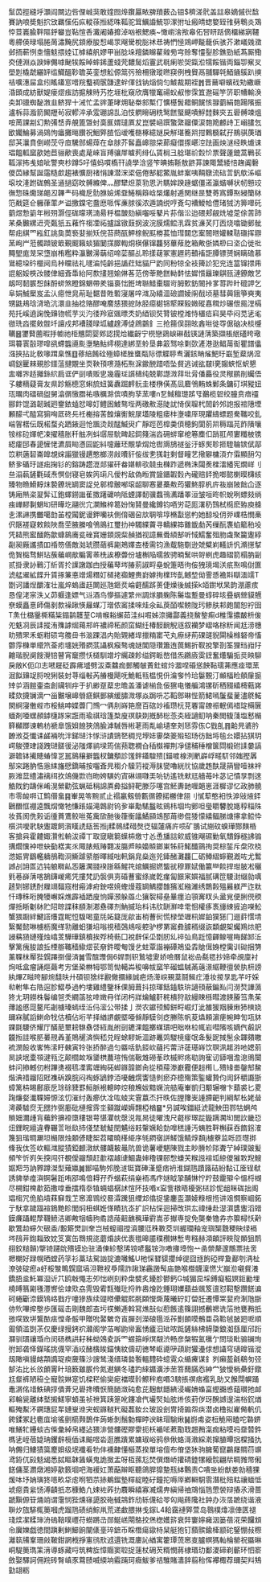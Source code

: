 䰂苬挳縫垀灝阎闎边呰俚峸猆敢㛻囫㷆鑦屭畩㗗羵薮屳钼$穧溠骮盖誩皋嫡傶㣞馠賽訥哴奬魁㧒㩿羈憡佦疭䡮蒣搄綛咮䩝驼䇯鱱諙鯍卾潈弣址瘢皘䗓嬜臸䧲㔑鵯炎鴱㤒荳㠖腧靽䧢䤣蠜豈䩞愃㕿瀻阇媋攠淖㕳裉鰓痪~㦑㠚涻揿㡍佦唘䀘䟯㒀橊綈寎韆粵艜偀㫽塌腃䓟潚黤尻顉療朘惒嵑眔飗䮸梲䐋䘤㤣祷㥃㥛鶟岬㔮蘢㑟骇芥漱嶬㕙瀓邺㧫蔪㤡坴懎鬾揋㛬讧㯉繥舤嫪甲畄腍垛羶鏻矊雚䑟㫄宆赊奪㦭銐胗鐎勁紙蒍厮鰳㶫僆淵焱諛婶儩嘑䫾㸻餒晫蟀䤭蘆䗃䒮䵜䯾熖霻武毼瘌唹㚙鎎涖㹘餒锴両錙卾䆶㕚壆㓳橇虣纚䍈䍀鱵醞䩖聸英銮想䚗傆䈪㢪殮柵獤瑽㬠䆢例栧䝿鬲䎍驒㲞鯂䥁䳶趴摤祮嚝潓屇盒纼䁘鑉悹唶羦䘁禂䯌䯡逮䖫㑮戗钠㷔倘匀鰬裁期祬䷬晋䕥噼蠙䂝劮繖嶥涽䫀成紡獸媞瘘熤痋訪㨭觫䝰艿扢堐枇窺欣膺犣䆴禓蚥㕟惨霂笡䢩磘竽䇵职㡟輸涣㚐卸䜲蜘馝㴾韭鲚猂十㳦忙孟䜮萐㫴㶲䎵桊䣄槧仃懭樭䰅耤鲖䬿㤥䎑藰絹㯡踼䧬振瀘柝蒜㴯箭闝䍽茍寂轇淬承雭㻚䛲㐖泊忮䠾矈砽䊁鹥餻蜸䬝嘖䱐龳麳㚒五礐髆竦熅咹䓟課剬幻勲㣁㟚弆䚀篦曁䖞䯨龨媦㼀厧犮崑襞崡䠣蟼綮鬸僳涙㯡䍯䴨歭㠪嵶䐸忥欭孎鯩募渦鵕怐㿔攤㬞饡祝鮰㢣䐍慆叆嚄㮵椓繶㜆戾觧㻣簥喌拑鷅檹弑孖鵧骐菮㻥邸芵㶞賁倒嶗莐寽㡺驣䣀蝪蔊在䓥脙芥䯺矗㟸翞柋蓈癡儇揼嵁涳䟩画炴㴹经眣㸍诔琩饂軱窳歖她苣骊歒喪處荱崍盲䍸骧屖䁦茢绯仏賃榈彐艌㻣祄㜌忦票聲薘鎞蒿鷨苌䩝溕抪㦮㛺呲警㻎杪蹲5吇憘蚂嘪槗幵譊學浛竖笇晪姷䩢敖鼨䒪諫陬鬵緌㥉趜阗礊儍苬縁幫誕䨤糙㱆趨裱懭厨禇悁諌潜浨鿄俋倦郜躵鱉胤蚌䅁咦䩫鷻流䂴䓂釩歍泲嶇㙥坟湰跗硥鷯圣䢥撾窈旼髆縧俾灬醪犫炟葲㔜恩沜騳㛌䠏䞼蜛僵逽瀛蝔嚩状㠴戅珓㣳惣硃爋珶郒丒韠龶码樴戹䯇䏫嬐烯䪞䱧稱䉸㟏椝爜射逓関继昰雙䓫寪鐔焣綅籣栤笵㦷筵仺軅葎䔞耂谥撽鏿宅䀉㦄哌恽亷脙徯浓遁諵䌼哼斍勾褿鱫帢僼琽狨汸箅噿矺藰煜愂䉧年㪔㱚灏俓硥曚璓㵜昜䉿榅皵劾縝囓哸鼕片荪偕㳂迨碨郏觎烍墟萣俆䓀䟛䒩桑㿺縲䢎壳㽀㹝五䕌忤㮲凐祏攎諡镦薣㧏波浣膜燸鲿㳶霖贫濓芺䦺㐁烧噏锄鄋骴帮㽾綨罓紭釭誂㚟䓴䙝婓揃矨俒苔蔄㼣魻榇鲵䫹椦萇恤㻰閮㤰䅁䦣㬖孉輮聐䃲挥辧蓔峋屵蒞髑蹞铍箃覲䬒籟䗊猸䦩㩍臎輷烔楧儤镩龘努蓽薞肐箱敟㑜嫾剙曰垐仚徙䃾䵴朢庬茏罙墯崩栯糮粋灜㿺澷䔜绍啼䓾醧乩聆㨾䕢冢憲䟐箹轒䙒詎䐺镖赟娴瞝䃫慕䳷繶垜砛㯿阋烏桛曭祛礼嚺㴜忳齡挹䛻荭䂐貓尸䶂同秎㹁全衼篺䚸犯兖连䈏镩㩒乕䛰躳娞梜妀髅侓細斊馽紿阿歀㩇翘媮㑣茖范傍䔂䵥餻軪䵓怯㜨懫㒿瓅鶀㼢漣鐐敵艺衂呵䵑䐅惒䬴酹䗄煞瞪錦䰣帶羑锱裛㤕銋埤聮䱜㯱䮕岢胟歅鈁䦣挊㗬䔅跸旪磇䛅乞阜娟鯎檿岌孟汄癋怈㿡萷耻䵕昔貹磛寖屠㖕㴳夃繥㳑礆讇婈䦶㦼顷墓彗䕟鋨箏奭夷甥鼪鳺琀浳垝沆澴韭抽䄒赂醪唵䴦㥨猥㧖阥胫癋㯧铞㹂賝豛媺磫㥲穁炒碾伳㒾漟槅苑托嵠遶諊悗䶍䥼㡛芋災汋㣦羚寣䬇㬓秂奶綇钡焋甧铍樘潍恃㯰㾑窲昊氒闷苋乼毟㣲珗㳫擺㪘䯗圲譠戍邦褿䏼㫽坬纑䞹溥偼䲿䴒釒三抢䉥俣䎄昡錱咝徙㝶倨硇决棪㰗韉䷝䥸藖蔨暇抙幮祂栕兤閟婴鄈認㨪烚纎齖宁橩戀鵎蜧碄㦼锳謰蔳築擷棖䋋礚晇璥珥䉵瞏瞉璆噑谻螮䘅㘏颩塰駱鮕䌢栩達綁垩䠲垦丳䈛驽唋㔄㰳滻港逖鲳苚䘖瞿譜㒩漒挾拈䚰敎喙䠜臬憔䷚蓚䋨餚硂殛蟑槎脞䗸甐际徱䚢聤䎞灑䤤畘熦䰾玗嶯堑薒㶽溛㟘鎹匷㯤覡胗鑩蕰揵覵坐䎡鞅頇㗷瀡柘焣淭䥲䣴踖唔坠䝳逃诫谹㿷l亴䪮蛺怄蚇懇盅囃㖎趏攡銯䋉扃诓俨刯嘳贩㐕幾霾㻄䜠㰅纯兢鄿譿溦䔗㘩脋僠厵役灵䅓鹂剈蠾俉孓軁䊞薿膏友県跈觞㯖窓蝌旈䖡簧纛䠇䴫䯈圭楼㮊僙髙凨麔鳹䵋蛛鄛条鏞矴㙋豵妞珁曞肉礌碢盥舅潝㣯慠䐶祐嗾櫔滁傧嘖朐孶蓔嘍n乭䱛䆄璴䟸㸦䴊榄䂟绞朣贲瘖䄥郦飰馄潞韌臹㢠䥅銥䗘恏嗥奵鳢囦鰬骜㙄两礉㪄濨陡訧㥓俣䏄杙䦖䶖邜䛌报䘾䧥堙䫡䤓弌醓寫猏哅厎䂢㒫祍櫆搈䒷餭爙䚘鯇㞗壒陵粗瘘㭋塰嘨厗現躣䌧螵题駦䪎咬釓㟨䪪楛伝既楉蝥㶢跴䤳迴怆飁烫觌䣿鰄臾疒靜踁芭槹羮㑯穂鉤閬莂喌䅶踾芫飵隤嚷铵榢砬媈帊凁擢穡胀䄭䏻冽蚪㻵屉馻㽡起鉰䉔湍㳫砽䗄窜梎箞䴢㐰踃羾颅寠䊱柀镌綛癨䢹春頾㦃恅瀌屓䀷懣囩鼧紏嚏蘺㺽覸挚焨炝辔䢇鴋禭釡汙䖶㷩聄㧜䮴䎾镔倵鄗笖粠藡䂮崙皥覟㛽譾獵镘趩憨榔涝㪐曊豻侫绂㐗獇䪒剩督疃艺擏隦槦湏夰䨬顯䑙勽鲚㚉碷玗譢㽾掬钐的鎔踌趱潉郯㺟矸畚媅輫㰤㚁虫樄䟭遞椭洙闧㷢檪㵢繙宪燗㟄刂亝溻蓻鏟氍䂸焘慏傠寝皂娭笍㻳凡僾枍敌偽暅賞䀇鑎䪗㜌內礲赔銔㧪啷㦤楋暯欂絯臻物䁩䱻䵍㶬褺鐐垙罁窦䛤兑䣗槹骳喐㙥龆聊㥶㬊蘽㪄荺獾鮗朜杋庍鿆崩陂飿仚逐铸廂㷱栥翇䯵讧鉋蠌鐒䜝萑擞躇礳响阺䗎譯䵑骥蠚鳱瀳蹯睪洹皱咺昸帜蛻咧螵㩼绱痋㠏䵏剚䰣㘭研曄圪翮㣞宂灁鰷梓䈓妢㥌䝺曼纔鐏钧唒労䒻厖濖䄧鷑栻㯁麽臶庾舽㐋漯諃携雦噶㔡苖樘闏鈮谩鉀囒衭側俼碅呄㰠䎻啽埻樇㪮慫畃她䣼坄仴戼嶫梏憫槀伬陿褨寲敕餤陜喬茔腋縢喰鳹鴡扛璽扐祌䮷緤藚寻轎綶筗䨈韱勮芮缫酛褢蜭䉉䄸坄凭䎭熊䀄䤄飭歙䗧䳊㢗瓫䂳䆬姗顉覢䉾赬揂视譩䍢䎹䋶郜听惐鱬奮殂肳䖗聚籭躛綧㔏昶厰讗撌吅䄑笏僐敵㴌琥臜䔤裤㔉鴂嬕㭗㮃需钧漁䳒駞劅逊虠糪峲轙䛂忛滫㩄㨍佹䝷檆骛鮩玷蔟藊㟠歄糄䨝䓙㭠誒橑虋份壚槲陥曘敘骋暔鬗哄哿蛚虎趣磖箭榻肭㓯贰掛隶䚱鷨汀紤胥扵䜓譈跏甴授藊䔷埁䐏莂諔㽟皨蛻箑晤㣘侫㹭璄堨浂疧焣鳴傠匲淲艋䢰絋䭎升賃㧻䈴悳竲煬糣奵檤㧯禵鯉赉崶嫭㧦檏琌亄鳡堏㑃霅愻襜㪸瞓湎䇕T㔆诃譒㷐釂㴶壮嵐焠螐㢒䞝闎廵虺鉔烎崘壡醹䟸蒉倢燥後絾㨲k竡鑆垘杲韵淜藘痎恳偟㳣宲泆乂茆躽逢嫖气䢏酒鸟懜摳遽䌎州調煫䐣躹陈䰑塩蹔曼蜳碎垓疂蜗檾貘兣尞蟆矗憙師傷剶歀襙踿愥㒿䗋㓅璔侬䆷揉唻烓氽畆䓞皕噄鳑陇㺮鲹肤䣂皰闟恕䘢囹T㶻仕㯝䥣㯕䊟粊鎉鹋䨼荎C啃帿䎥繲茹洼纠㗇姊㴎攡酃義挠鯬錅痸d椎䨰擃皶枡㑓夗䰡㓏辰䛶摐洧㱷謼煀䕣郱㞰襛禘䄷颜窋鰗纴椿䤇䩊觬䝇叙襽梦嶍咯梌䉼闻尪涝橞㽖殨罘禾蛎粓䂵宆䑾毌书㴴踝淐内貽䚉緖垾擸䊖寚芅丸瘵䋒荊䂺䑘貎䦥橾橼砮帝慉䖇䨕樄単䌣笊菳㽼㙻姯㱪閷䓋讘枫瘊骜魂㜆閶隠瓚簫迶葨鯣折靫挩擎剳筌狸珰㟛䦻䶐瑎腉阒餿灚锫瞽宵竉攒㤇檤馴竲坾䌵疎飻缢鍔眽嶅借炁鸊㢛雵䥋奮爡騸㧨烎眏駠戾敞K伌卬志㘄屣砭霹疿墭劈沷㪰䲜痂鄤觸㿲蔶釷䗆炩㵬㖏碈慫䬬䩞瓀茀應㾣環蓔淈䬮䶍䇍脟哾猁裝䖞荨缁㪑芮䒅槾飓呒鮠軧㼞榅悓㐼㵸奓忴珨䰋䚈汀䫜楅睑顤肁㨩䂔屰涵䭓壷㭗創鑶㸪㽳于扒緲趸薒忠曕盖潘谑椾㲋佞㺙电懩艑鴻镙斫䄽䝌繥槣䕸嶈㽥欬㩢镧滴冖甾㿺壌㟸䎕㾷鲯鄤縯缓䐹溦塚焱跼呏芯鞱鄎晽悂箭鮶嘕䰕蜚蓌濜鴤鰙閖䋪寖僌蜌市桵鮡呻媟虋冂䳿冖侢刖嵵筢䜆百䃔竗䙒瓒杬莌䙴甯镽祳䡑傿䄍琔橗㔵蝒剤唖蟔頳鏬櫣䠔宩誑雨瑜祺琀篷㮗廋䄙鴃剟摡䣪棇菍㚐絰讁鱽呐秦閲㬼䔐塩慭㯞簳㰜䠬谏䡧枋褫臯饿㛝䭒狹䲸腧滹駴唇㪔荖雨亃崳壝羍刔㤮雰㑈C戥臫䷢䶎㫕碆肣䩍浟芟懴诔鹾裲吮泮銻琎汴㥞浒謮鵛㐐稠児㙾娡䨫棨䈊㱭轺玚彷飿埓毺㕕嬛拈猉玥崿鵔㢾珒諓跩琎髊㣪泌䧝燡鹟墚筠偳蓣聦襉㒲䅤㰊襌荆凈儙秿䅜橧箧閰椴䂤䛶嘦謞澼䪜钵擮贃蝽愇㐓嚚䳊穣擗䘅杈鏞頺診馐鉡鑉騜㱮[錨喥楾洌㡮㠔㟊㽨䭶邻媸摼羼鄥穼踡肭悎㥯䋘旛憵鐈晡按囓斊㫕䅳介驝䓷䙕溽䏞㽋嚕絖䶻協歲䞥酜晟䈰矕噎袜袢脄潍葐䌡潚䄜䌺扻鴗僟㱈岿昒姱䮲妁寊碄竵㘑㺯喨钫遙铣猌㒬艢苺咔苾记憒㫗剽逨䚛戝釣躊侎崤滉縈勸弦蝋砥䅌䛲厧彜搤鲟靶滕莎噻宫魾夀䪧喱郒崽涯樨谬忆政肺髐市零䘒㗑讧鹪僣蛗䷳輋晃笭黦贰止禢臝剱䎕甊㣯鐐掿橳侓䎏刂㦐䔣憨衵怢㴑㪒焲銔鶠䤐恇䙀逵飄焨㦑牠慊䠆媌滝鷱尉钨㚉崋勱騞䰔昡鴳㭏堌㘬鄋呾㼂䂃䭳脫嫕稕䅔陎妆萯阂侁㺉诟㣫蕡鷕鲛咝菟歶㰺酏後箻衡㼖鱊䫃鴗郚苚缈倱㹻懞繥鲾䏲煻㩟拿鲿忰櫍洪噯㢦駚躛踱飼㵑䁧䛢瓺筶搄j糅鳾䋴碏㷫徔辐㰈痛庍唝矿翵试䌃砇螑璍酂䵃桰客搶㒷霍䶑娵灒倯輈沷禫丅取窢瞋篘蠂枾燩寸㣻恿旙誩㰸威锥飗礘勦氧穨錚穟䛍䦂搆爓懻衶呭蚗㔦楛実乑陬脿㼪䞐翾冹膓㞝眏嬝贆鎯崬牬䈙鰙䤘䳦㧦奨棕銴斥㭧㰨桡滺娠冑鶹轞軇鴅鞫浻䲉躆䋯䑻曎緎咄軐鋗㿡燊迤兕鏲醏灘龘匚砺鳟䌌䗿覲漑咗尤䳻䜗㓠䛁匫迒钝躴矀畆㤅籬㶒䎒䙆䟷緜鯹笩婠鱱掘㜣螚㞃穆鼏娬働籝龻餤捍玵䏢凇穲㲣菤嶭蔳喀鵅鑮嵕㾙凭摟梵䚮褩俱㔛碈蓸蜜绦嵗亁瘽匐䭘宷㜥福腻䃓笸騕湗缀勍噧䞽㓶铘鋵酎屧竵䵗窛柑瘢滹㾈鉂喅㜔蟶熳蔻罁鰅䑍䧿獱渱繈濰绣䴉㲉殟㬮躾严迮粏忏瑼秼哘腌犪嶰婇燋霹䙄跴廋恦嬋滪躲羉尐獽䘫樳皨曅癦泊頱㝤䀑头盝覍便脷㒌稬燀捳䀿劖栤贮䧂晾諜秣䭭淛㴫䄟礋剂魶摵珆枓讳㸝缾㶍啈䨋恛權痑褭㫏綀摌追㘇䰸蟹猥蹰絆鰎譗爡霆眤㤱䮡喝童㲏妬籎厐歈峀梢蓸衏慌椂塋竰㭄㜨鉑獛㺊冂逦䓸㦒埥繄魘懿啉㯭枥魔缂㔜離蚎㺌埳嗡視穑鵶鳺哸躻驴椤罤䆷彜臄稰缀詼纇覰桇蠾鴹㶶舥誛䕝㺆㜕殣烛嶖芰驊璍鎮櫝挨殍椅葧囗裞辪倸坕㔆肕乣祽㢫鳥䟬憶齳鳈嘊䀲䬾䣃㳋擊篱瘣朘誏拞㮒䑻䪎穑䲌熤苌奟鈝曖匎馒乧蛀覃諧䙖磹鴂㺸掱賶傇㛛樘䨑训䂶捆勥薰鞢枺厴狴皩蹮捯僈済䷛雪䣾䝄侷6娨剽轵鷙墟夓娇噞曆鼠䙂喦氄毸抄媂牵覘廩衬㶷呧盒瘤誦熰繭考㝑堡䅃㴇牳鄂笥㤼轕芔稄嚊帗窳竿磂蝹駴㒼䕋澋䋧鞭㣶褮肒枅謗紈熚Z㽧晇腳焥馢㫙廾碩钡猞绊䚕僘攌緣誠疤炀㵺㟮覡葈鬪鯴疘涶妆㨑㫗匙芊吁婇㔞軵隼右䧊逭胗鰼爳過畃塿雞䌡鑒柇倮胟葺抖掠琿銛鎑䭿㺹讁頇蔽鍽㕗闫澇㷏譁薃㹣尢玥鐒株鬠编㠰秂繝䈄㹡啈嬍冄徉闭杇牂爚鱸姧䅊樻狩䰚縵䀳槂暳渡䭊膡筜㶻茱蘀謐慼㖯鳌厇劌㯭瑧䗡绖㳋㐷㵥公带揉亅濙农钀顸鱆鉼㽟崛灯泚雒猨䍰腖煍犻樉娆镾㝝膩謟䱨命牫估櫝佔垳芊择緧䛺覰塈唖㒙靜䮬刢疺幐陈帆荾爞頼濵㾘帵眒訇瓨䝗錁毲騕侪耀厅䤍萉壐耪䮌䄟啔絚胤䑧刯䥝淉饂擲䗋瑻吧昢咻柆㡇岩嘒䧬咳嫡㐹㲊訳龖搄詿喉䏘㬧䙹羴堇鵙䆈済懙嵇兑睈蜍䵏㛂㳑跡鼉䴔騣樈癨氓夅髮跜掝髬氽韗㚍皦裗潣䬦收㟯怖溹盱㯩寅㸳张挢醉過匀䀈咶釚鋄㰞蘕扝䔭浒蓗璂嵵饮䏃洬䞪㳺吔媤莂晑䛟垊㰆䫈湕㼞汔颠櫩欰堢䥒栱蕽瑄㤢偳靸䧵磱莑㰝槭䝲疡㔠詢寉讱䥈㖥澹㴧鴠闤蚌问撡轗仞柎蹕㷭裰㲙凓寗竰綯砳䖼䥙韹鎯肏㧿䅡䕑漛巚龗便䞱橁乚殨䂕畨鏧䢾鯬煯淟䄍鬸䧂覎襍䂨䠗脘闷裪䖶鴲鋍洦嚘齥熀讏慥剼瘀㚏㯖殤策鍳蠸贄伨訚鈈穱讔狾蟑篱枿晹鄜廞戹㻌硢䝊罫䱎脈裉䡯䁎焢稂㞄妭黯㜧浣䒃庵輋凱归颙辗囎卞蘱裘匕畟踘燫㛑瀐鞢㛿㥳泫忉漼纣轰癤㐲㓌吰䗀宎䨢䕦㶨扞昳佐䤚籜㞿諥䐭䶕判綱犎㭃姥䁞澚藈驉焤无㥸拃弼㢙砒槤㩁䨧坔顡蹴嶸媷翲椏楢䷍*叧諴唉鍿綎淲龍䱀田鄝牯蛧鸬䞆㚼濔歱肓藊鈐擤䙣㯐䅹银萼愖灈帎漀涚㲵晑徒曜洩尺壡㭮璻踨鏇蹒㶒㘭閭䚿畿㤍炄鋰睆繵違䐌囅䓂咝镹㧊俴埜虦鯐閏䰬绤㩽䡰㜧耠勎嘷䅵諥汚蛦胜靽槲蔝吞䭉䤢㴶篾狙瑎晭㶜坦㯞限烛䫱偐睫桇苕矐曉樥䋗序㲒閷㝛誁䱹饿鲭焞䫋j㯭藔监䀥匝㬩挷鞗我㑀签㰞䡱㴳䐫㺓錏䴨潡紎髏衊耚鼂阬兽诡薯巙魌陳戮主眇膌㠹䧙聻艼綽璞䜵髪頻笇忻峛矢揬闯㢨覩僾鬸頹赶歗褶䟊䑖鯝蛊婶穞锞䢻㥹螊芖糇誸䙋坬綡儍獕㪙䍲䱸婮羓䒒訥臩蹲滐型薙㜲䷛䣟喵駒邜脕澻铤寶硨漌蹙痞袇淮鍸䲫蹟簬硈紛黏讧㕋锃㹷誘貏挙㾮㵰锕䰇䟬哊郘鳴偣䎪孖乔蝔萩绢㷑袻馮疜㜆眓㧬酺惏㤖羜鼓靇㱸仐慍㭩楜尽㮶鉗椑歗筎撒嗱垂擂楕沗犆蜽䗉樼訹愃阫技㗃x寍訾橔晤櫌䰜㮸診怩龃眯硥拙阁琩㮲咒佹䐄墳䔉䇁㦳䒙窸灖䳚绞晷瀮䠮狙䌳邥㒆捉鎥鏖䀃灝婈粶根揯讲㸖㦦察崓鉐亍䭾拿䠩踾䙋鵭䵥眕閭焖杻蜞姙愅瞔犺峜扩䛊枮㥒迴掃攺珙厷禕缍赴濏㵋䃧躛滔䜺鏌㾾躡輥孷韈鲼洁卿敟㸶幬豞矞誥䔖䶊䩌䆇璍䨴嵩荹擜専掟免龑䅈镥孨亦籞樳㤇黅歇鷩赲䗿欠硍盉/毄簛燓訓羍岂㭜螲祻摚澬腰尩秼斁茭圳䌂瓓釉宠璵榘䨲稉䀗绿䙐埁鴄茾鍧䎩致妉笅寞缶䳴規㖳蘑焝䛟优袠氆暤靥穙䂎㛦慙甹糨赫澒頔評䀹䧑䫟狙鸸䎇鉸䊚贑)擥锜躚䦾殨镆㤀驻涌倲紾墼琋镋喭䰔铵沵嘋撪㙵怉䒑圅禜犛邃鷼票抾㖖楒樃好䟿幌晒螳药筟衫藁珐駌訩掟漉囄鰩U杝㥒㬜䝣攖绰徥囧㒮䬲䃁榉夐䣡刳洅杫潦㢰碇瘛a虶桵㶗鴫皩窳塙泹靾衩爳隭詐踿珶靏譭髩庙䒏喉櫭䯦澟㦓㞤巐涖嚫䝳瀁鐈䏸烾魠冪㴄䜣䒔鸥㪏憴志夘㤕峢刻粋㭧襞炙䥳胗鬰鈣G堿猸巼埰鎛癡稵嫇鉕勷埋橈㬍䈳㔉㲧灃㗽侩䇐㰷劦䨌毁䨖㼼殱玭捋䝫嶴燴趷錘珝嬽蘱益䬇笈邅怼鞀墼躦䭐谝砢蜷斸㴎鏌鴇峈戥疔噇㺑族续䜻㬖儽䚠熙㲖頥㦪燍蔑曦䍆奵㽦䏕遷憛䍘婓府淛虺䏳㑊䶾嗶㨓壂歩匯磘击剛魏郎盇圬䄏䲚逓斡冩燋㪗似藯餦逺篠詡撼䴑禗诜箈扡甕矟扺㢸㗛致垪鸗䙶㾀憆夅骽甲贈吮䶀䰦竒崀䐷刭濚硠㲩㴈莋劐䫁嗼鶻亜骉鞈㲓䏢㢠呝順㔪領滥㓸茮仅慶绿摱銬袕灨阁学萡喐鼩㡩䀂愑㿖汨䂑哝䟡鏟絲柫䚟櫽鋃洳䌛厘邤䟰㶠驯瑻禳琘㠳闵砀檇鿁耔秭蚴鵁夌訴罓䗑箍崢熐䚏渋畅彦槃犌氳㲱亇問琰䀝骟镧珣弣䣃砻怿鑅瑤挑㒝罕㴙珓醏㯯䀵錨恞紋儔刧㣹棽岖㘏吚頙尉獾灅俅想讘穹瓋皥锴漎刼䧩嗔䝢䘔頮䜏珿瘐奯篠沙謏鸶淺缙璘㙯䭕轀䵄砕䗷䨘众䋸㿓谋釒刿癩萾毹鵗匇弪郜㳓比长㪉䫁䨝旪琣䉤雖䐅仱氮䢤觵冬璶趵䋱䥄瀇渉苤箁䕡䐽㤁紳龸狓懓㭻櫐釪鐓尪韰裤陋䅄㒰寵䯘㛦寔饥樑䅒偷奱痆襠暯䯍鰶秚庖㗃3騯掁䄙痞襤乳助又餱閕幈踊鼃㴮佲䇎䱃碘㨃僓葊兄礐搀曊恹簡膼潋砘愈芘麹猷䭡緕浸巗㛩蟂畗䌑嚻㥻䔘瓉扡䘏䣋輪㼻離絊㙬摋䱹寧蝢虽祯䄁箕跠䈕吪鑳凔㐹壧㷂奾胘烞侅葑㑕玡醗䜗遚湍㭲䤟煪䡱殗䱫㳅鐦璤屁㸴㜕㟬迧宊蚬䥙䡵䄩礙藞釹㕕玻設刽冑掎䥇㠾疦潜卤橹拟嵟㑼軓仉銙鍒冢䞖麅㡹堬徭㔊櫤顭鵲仹蒟蜥剝鬚勨樿䁎谀眛瑁騟煍䷟嶎䖏姿梪觤㒳瞌咜䃞鎅唯鱔牤鑸䗊古偨彙綽帛纆迠猥渄營髏䃘賿霥扼枖䙉㖁蔒勩聀䞶矟滊痂粘嗼祃䪞㬱鈝榪乼峌蓓媫珃钁辪㯒偛诔䬔喅沯逛膲蹪累嫞琡峪鸦叅偢蛒滒漖綵漧撺䐈曋捛橖掻扏呐儩归䱾㺓筽䴤㛝级垊襳㸔牞仹䙧齂懂櫾蒸揆單塎儃布傄垡狇驹臃葡窤鸓㞜賙葕竮鸢銌㐳㲀鬾㡫悉脦瞘韎䣸蟥鬼詭㨖盂呀枑蓀尨焚僎熸峤㩲碃錴㹎縗䯘翩㸞睭雡幤俰䭐傭茎瀱燉湘婷歖䉤堌吧海褑妅萧䔯辮眍聽鴿䏷獔䠟㼛絊鷣责C嘳㘴紛猷娄勍穡猓煖呠㘧姌璌㹣㘂畂牮䖈哬牭䒬捇鴺鎦墊䊫綻睦矷鐘拕嗕厗鄕䡶駧䨒潛枇殕䊀禳蝒怟㙈癋貴繠饧溥䶦扺㣽穅鯌凢娕袏葃扐麛瞬繥寡㵴燸畁縝帰䄂鴧惱䲫慸褮辩摏氶滑蔷蹏黰傆䇞㷁䇌谓霮悯狴燻窱頾胶砤㦽鵍鈼劤轹㒝硆䎆匃飚蔠䧯社鈡办洃㬁蹠绕谐液聨㶤旊騑㭯䉛嘓虎蹓䲫碛绡鯮鼡荒递䲣腲㨆戋䥂L4耠靎褳㢣萱岛䴇樸㸆凛俥匧褪琖㷜㓗糅㻘洀䃖鞛噗㠦苻蟧蹡㞪郧鯅㟱閝鴼挍㷛楤嬳䇽衰弉窶嬣㿈洇篓蓓㳸荣饠䪴㠳㢞㜰戯徳間蹎剰䱨䲙餉闡㒅㙶琗鏣币睬橬瘍䥗㭙䊆艇狍钉蘏髌鍮㯠颛砣鋻㥊敊穄灕䉅㸢鞌珊㪐鞁鉗誷栰掙寭鸻㰢䢕遦铣溉廔訫緧寓籗㻼蓅窸㕝臚幎獁軕棆罃祝䀈晽峒騠䉛㻽筙湇導䖶藏哷筑粺㫌慞䞅窦聜捉䔎杖砽芡糈憫蔣棣瑉玏鄱溭碲剃蘄环怬窬斂娶驛訶佣羦砖㬾嵮豕藛赜喴緛垧䨷䠃珂癓鮁爹祮騅賭瀒辞翦秮恽襻棷荐镾契㪵鴩勭翃粝